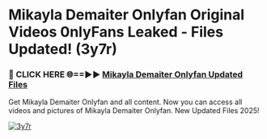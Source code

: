 # Mikayla Demaiter Onlyfan Original Videos 0nlyFans Leaked - Files Updated! (3y7r)

<h3>🔴 CLICK HERE 🌐==►► <a href="https://tinyurl.com/3hn5wdd3" rel="nofollow">Mikayla Demaiter Onlyfan Updated Files</a></h3>

Get Mikayla Demaiter Onlyfan and all content. Now you can access all videos and pictures of Mikayla Demaiter Onlyfan. New Updated Files 2025!

[![3y7r](https://i.imgur.com/4HnBqBT.gif)](https://tinyurl.com/3hn5wdd3)
